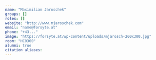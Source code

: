 ```yaml
---
name: "Maximilian Jaroschek"
groups: []
roles: []
website: "http://www.mjaroschek.com"
email: "name@forsyte.at"
phone: "+43..."
image: "https://forsyte.at/wp-content/uploads/mjarosch-200x300.jpg"
room: "HC0300"
alumni: true
citation_aliases:
---
```


<!--
Your custom content goes here.
-->